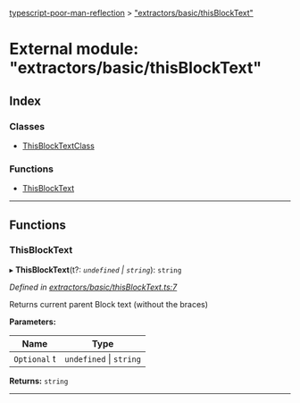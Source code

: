 [typescript-poor-man-reflection](../README.md) > ["extractors/basic/thisBlockText"](../modules/_extractors_basic_thisblocktext_.md)

# External module: "extractors/basic/thisBlockText"

## Index

### Classes

* [ThisBlockTextClass](../classes/_extractors_basic_thisblocktext_.thisblocktextclass.md)

### Functions

* [ThisBlockText](_extractors_basic_thisblocktext_.md#thisblocktext)

---

## Functions

<a id="thisblocktext"></a>

###  ThisBlockText

▸ **ThisBlockText**(t?: *`undefined` \| `string`*): `string`

*Defined in [extractors/basic/thisBlockText.ts:7](https://github.com/cancerberoSgx/typescript-poor-man-reflection/blob/2b5b97c/src/extractors/basic/thisBlockText.ts#L7)*

Returns current parent Block text (without the braces)

**Parameters:**

| Name | Type |
| ------ | ------ |
| `Optional` t | `undefined` \| `string` |

**Returns:** `string`

___

